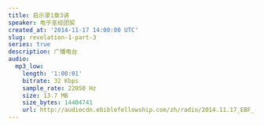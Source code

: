 ```yaml
---
title: 启示录1章3讲
speaker: 电子圣经团契
created_at: '2014-11-17 14:00:00 UTC'
slug: revelation-1-part-3
series: true
description: 广播电台
audio:
  mp3_low:
    length: '1:00:01'
    bitrate: 32 Kbps
    sample_rate: 22050 Hz
    size: 13.7 MB
    size_bytes: 14404741
    url: http://audiocdn.ebiblefellowship.com/zh/radio/2014.11.17_EBF_-_Revelation_1_Part_3.mp3
---
```

